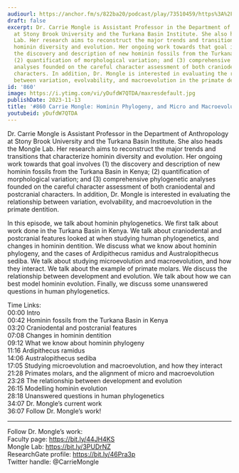 ```yaml
---
audiourl: https://anchor.fm/s/822ba20/podcast/play/73510459/https%3A%2F%2Fd3ctxlq1ktw2nl.cloudfront.net%2Fstaging%2F2023-6-17%2F30b87a5b-5a0c-b92f-fa93-1826fe9e590a.m4a
draft: false
excerpt: Dr. Carrie Mongle is Assistant Professor in the Department of Anthropology
  at Stony Brook University and the Turkana Basin Institute. She also heads the Mongle
  Lab. Her research aims to reconstruct the major trends and transitions that characterize
  hominin diversity and evolution. Her ongoing work towards that goal involves (1)
  the discovery and description of new hominin fossils from the Turkana Basin in Kenya;
  (2) quantification of morphological variation; and (3) comprehensive phylogenetic
  analyses founded on the careful character assessment of both craniodental and postcranial
  characters. In addition, Dr. Mongle is interested in evaluating the relationship
  between variation, evolvability, and macroevolution in the primate dentition.
id: '860'
image: https://i.ytimg.com/vi/yDufdW7QTDA/maxresdefault.jpg
publishDate: 2023-11-13
title: '#860 Carrie Mongle: Hominin Phylogeny, and Micro and Macroevolution'
youtubeid: yDufdW7QTDA
---
```

<div class="timelinks">

Dr. Carrie Mongle is Assistant Professor in the Department of Anthropology at Stony Brook University and the Turkana Basin Institute. She also heads the Mongle Lab. Her research aims to reconstruct the major trends and transitions that characterize hominin diversity and evolution. Her ongoing work towards that goal involves (1) the discovery and description of new hominin fossils from the Turkana Basin in Kenya; (2) quantification of morphological variation; and (3) comprehensive phylogenetic analyses founded on the careful character assessment of both craniodental and postcranial characters. In addition, Dr. Mongle is interested in evaluating the relationship between variation, evolvability, and macroevolution in the primate dentition.

In this episode, we talk about hominin phylogenetics. We first talk about work done in the Turkana Basin in Kenya. We talk about craniodental and postcranial features looked at when studying human phylogenetics, and changes in hominin dentition. We discuss what we know about hominin phylogeny, and the cases of Ardipithecus ramidus and Australopithecus sediba. We talk about studying microevolution and macroevolution, and how they interact. We talk about the example of primate molars. We discuss the relationship between development and evolution. We talk about how we can best model hominin evolution. Finally, we discuss some unanswered questions in human phylogenetics.

Time Links:  
<time>00:00</time> Intro  
<time>00:42</time> Hominin fossils from the Turkana Basin in Kenya  
<time>03:20</time> Craniodental and postcranial features  
<time>07:08</time> Changes in hominin dentition  
<time>09:12</time> What we know about hominin phylogeny  
<time>11:16</time> Ardipithecus ramidus  
<time>14:06</time> Australopithecus sediba  
<time>17:05</time> Studying microevolution and macroevolution, and how they interact  
<time>21:28</time> Primates molars, and the alignment of micro and macroevolution  
<time>23:28</time> The relationship between development and evolution  
<time>26:15</time> Modelling hominin evolution  
<time>28:18</time> Unanswered questions in human phylogenetics  
<time>34:07</time> Dr. Mongle’s current work  
<time>36:07</time> Follow Dr. Mongle’s work!

---

Follow Dr. Mongle’s work:  
Faculty page: https://bit.ly/44JH4KS  
Mongle Lab: https://bit.ly/3PUDrNZ  
ResearchGate profile: https://bit.ly/46Pra3p  
Twitter handle: @CarrieMongle
</div>

